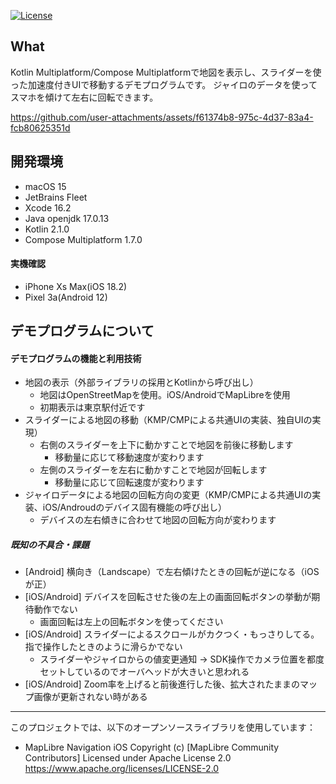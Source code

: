 [![License](https://img.shields.io/badge/License-Apache_2.0-blue.svg)](https://opensource.org/licenses/Apache-2.0)

## What

Kotlin Multiplatform/Compose Multiplatformで地図を表示し、スライダーを使った加速度付きUIで移動するデモプログラムです。 ジャイロのデータを使ってスマホを傾けて左右に回転できます。

https://github.com/user-attachments/assets/f61374b8-975c-4d37-83a4-fcb80625351d

## 開発環境

- macOS 15
- JetBrains Fleet
- Xcode 16.2
- Java openjdk 17.0.13
- Kotlin 2.1.0
- Compose Multiplatform 1.7.0

#### 実機確認

- iPhone Xs Max(iOS 18.2)
- Pixel 3a(Android 12)

## デモプログラムについて

#### デモプログラムの機能と利用技術

- 地図の表示（外部ライブラリの採用とKotlinから呼び出し）
  - 地図はOpenStreetMapを使用。iOS/AndroidでMapLibreを使用
  - 初期表示は東京駅付近です
- スライダーによる地図の移動（KMP/CMPによる共通UIの実装、独自UIの実現）
  - 右側のスライダーを上下に動かすことで地図を前後に移動します
    - 移動量に応じて移動速度が変わります
  - 左側のスライダーを左右に動かすことで地図が回転します
    - 移動量に応じて回転速度が変わります
- ジャイロデータによる地図の回転方向の変更（KMP/CMPによる共通UIの実装、iOS/Androudのデバイス固有機能の呼び出し）
  - デバイスの左右傾きに合わせて地図の回転方向が変わります

##### 既知の不具合・課題

- [Android] 横向き（Landscape）で左右傾けたときの回転が逆になる（iOSが正）
- [iOS/Android] デバイスを回転させた後の左上の画面回転ボタンの挙動が期待動作でない
  - 画面回転は左上の回転ボタンを使ってください
- [iOS/Android] スライダーによるスクロールがカクつく・もっさりしてる。指で操作したときのように滑らかでない
  - スライダーやジャイロからの値変更通知 → SDK操作でカメラ位置を都度セットしているのでオーバヘッドが大きいと思われる
- [iOS/Android] Zoom率を上げると前後進行した後、拡大されたままのマップ画像が更新されない時がある

---
このプロジェクトでは、以下のオープンソースライブラリを使用しています：

- MapLibre Navigation iOS
  Copyright (c) [MapLibre Community Contributors]
  Licensed under Apache License 2.0
  https://www.apache.org/licenses/LICENSE-2.0
